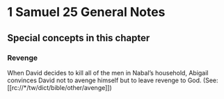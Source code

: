 # 1 Samuel 25 General Notes
## Special concepts in this chapter

### Revenge
When David decides to kill all of the men in Nabal’s household, Abigail convinces David not to avenge himself but to leave revenge to God. (See: [[rc://*/tw/dict/bible/other/avenge]])